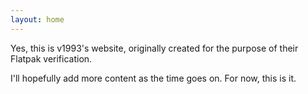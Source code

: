```yaml
---
layout: home
---
```


Yes, this is v1993's website, originally created for the purpose of their Flatpak verification.

I'll hopefully add more content as the time goes on. For now, this is it.
